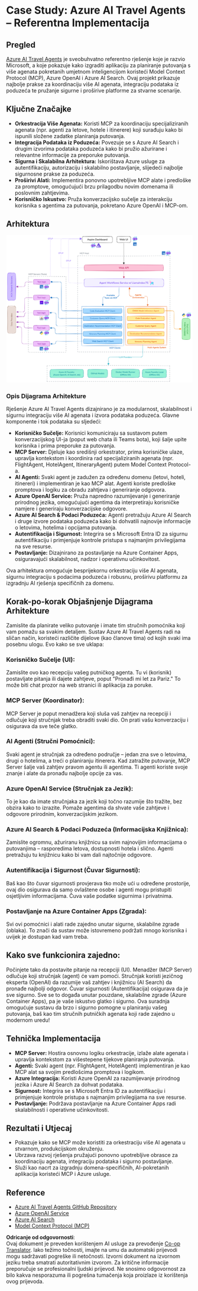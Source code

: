 <!--
CO_OP_TRANSLATOR_METADATA:
{
  "original_hash": "4d3415b9d2bf58bc69be07f945a69e07",
  "translation_date": "2025-07-14T06:06:40+00:00",
  "source_file": "09-CaseStudy/travelagentsample.md",
  "language_code": "hr"
}
-->
# Case Study: Azure AI Travel Agents – Referentna Implementacija

## Pregled

[Azure AI Travel Agents](https://github.com/Azure-Samples/azure-ai-travel-agents) je sveobuhvatno referentno rješenje koje je razvio Microsoft, a koje pokazuje kako izgraditi aplikaciju za planiranje putovanja s više agenata pokretanih umjetnom inteligencijom koristeći Model Context Protocol (MCP), Azure OpenAI i Azure AI Search. Ovaj projekt prikazuje najbolje prakse za koordinaciju više AI agenata, integraciju podataka iz poduzeća te pružanje sigurne i proširive platforme za stvarne scenarije.

## Ključne Značajke
- **Orkestracija Više Agenata:** Koristi MCP za koordinaciju specijaliziranih agenata (npr. agenti za letove, hotele i itinerere) koji surađuju kako bi ispunili složene zadatke planiranja putovanja.
- **Integracija Podataka iz Poduzeća:** Povezuje se s Azure AI Search i drugim izvorima podataka poduzeća kako bi pružio ažurirane i relevantne informacije za preporuke putovanja.
- **Sigurna i Skalabilna Arhitektura:** Iskorištava Azure usluge za autentifikaciju, autorizaciju i skalabilno postavljanje, slijedeći najbolje sigurnosne prakse za poduzeća.
- **Proširivi Alati:** Implementira ponovno upotrebljive MCP alate i predloške za promptove, omogućujući brzu prilagodbu novim domenama ili poslovnim zahtjevima.
- **Korisničko Iskustvo:** Pruža konverzacijsko sučelje za interakciju korisnika s agentima za putovanja, pokretano Azure OpenAI i MCP-om.

## Arhitektura
![Architecture](https://raw.githubusercontent.com/Azure-Samples/azure-ai-travel-agents/main/docs/ai-travel-agents-architecture-diagram.png)

### Opis Dijagrama Arhitekture

Rješenje Azure AI Travel Agents dizajnirano je za modularnost, skalabilnost i sigurnu integraciju više AI agenata i izvora podataka poduzeća. Glavne komponente i tok podataka su sljedeći:

- **Korisničko Sučelje:** Korisnici komuniciraju sa sustavom putem konverzacijskog UI-ja (poput web chata ili Teams bota), koji šalje upite korisnika i prima preporuke za putovanja.
- **MCP Server:** Djeluje kao središnji orkestrator, prima korisničke ulaze, upravlja kontekstom i koordinira rad specijaliziranih agenata (npr. FlightAgent, HotelAgent, ItineraryAgent) putem Model Context Protocol-a.
- **AI Agenti:** Svaki agent je zadužen za određenu domenu (letovi, hoteli, itinereri) i implementiran je kao MCP alat. Agenti koriste predloške promptova i logiku za obradu zahtjeva i generiranje odgovora.
- **Azure OpenAI Service:** Pruža napredno razumijevanje i generiranje prirodnog jezika, omogućujući agentima da interpretiraju korisničke namjere i generiraju konverzacijske odgovore.
- **Azure AI Search & Podaci Poduzeća:** Agenti pretražuju Azure AI Search i druge izvore podataka poduzeća kako bi dohvatili najnovije informacije o letovima, hotelima i opcijama putovanja.
- **Autentifikacija i Sigurnost:** Integrira se s Microsoft Entra ID za sigurnu autentifikaciju i primjenjuje kontrole pristupa s najmanjim privilegijama na sve resurse.
- **Postavljanje:** Dizajnirano za postavljanje na Azure Container Apps, osiguravajući skalabilnost, nadzor i operativnu učinkovitost.

Ova arhitektura omogućuje besprijekornu orkestraciju više AI agenata, sigurnu integraciju s podacima poduzeća i robusnu, proširivu platformu za izgradnju AI rješenja specifičnih za domenu.

## Korak-po-korak Objašnjenje Dijagrama Arhitekture
Zamislite da planirate veliko putovanje i imate tim stručnih pomoćnika koji vam pomažu sa svakim detaljem. Sustav Azure AI Travel Agents radi na sličan način, koristeći različite dijelove (kao članove tima) od kojih svaki ima posebnu ulogu. Evo kako se sve uklapa:

### Korisničko Sučelje (UI):
Zamislite ovo kao recepciju vašeg putničkog agenta. Tu vi (korisnik) postavljate pitanja ili dajete zahtjeve, poput "Pronađi mi let za Pariz." To može biti chat prozor na web stranici ili aplikacija za poruke.

### MCP Server (Koordinator):
MCP Server je poput menadžera koji sluša vaš zahtjev na recepciji i odlučuje koji stručnjak treba obraditi svaki dio. On prati vašu konverzaciju i osigurava da sve teče glatko.

### AI Agenti (Stručni Pomoćnici):
Svaki agent je stručnjak za određeno područje – jedan zna sve o letovima, drugi o hotelima, a treći o planiranju itinerera. Kad zatražite putovanje, MCP Server šalje vaš zahtjev pravom agentu ili agentima. Ti agenti koriste svoje znanje i alate da pronađu najbolje opcije za vas.

### Azure OpenAI Service (Stručnjak za Jezik):
To je kao da imate stručnjaka za jezik koji točno razumije što tražite, bez obzira kako to izrazite. Pomaže agentima da shvate vaše zahtjeve i odgovore prirodnim, konverzacijskim jezikom.

### Azure AI Search & Podaci Poduzeća (Informacijska Knjižnica):
Zamislite ogromnu, ažuriranu knjižnicu sa svim najnovijim informacijama o putovanjima – rasporedima letova, dostupnosti hotela i slično. Agenti pretražuju tu knjižnicu kako bi vam dali najtočnije odgovore.

### Autentifikacija i Sigurnost (Čuvar Sigurnosti):
Baš kao što čuvar sigurnosti provjerava tko može ući u određene prostorije, ovaj dio osigurava da samo ovlaštene osobe i agenti mogu pristupiti osjetljivim informacijama. Čuva vaše podatke sigurnima i privatnima.

### Postavljanje na Azure Container Apps (Zgrada):
Svi ovi pomoćnici i alati rade zajedno unutar sigurne, skalabilne zgrade (oblaka). To znači da sustav može istovremeno podržati mnogo korisnika i uvijek je dostupan kad vam treba.

## Kako sve funkcionira zajedno:

Počinjete tako da postavite pitanje na recepciji (UI).
Menadžer (MCP Server) odlučuje koji stručnjak (agent) će vam pomoći.
Stručnjak koristi jezičnog eksperta (OpenAI) da razumije vaš zahtjev i knjižnicu (AI Search) da pronađe najbolji odgovor.
Čuvar sigurnosti (Autentifikacija) osigurava da je sve sigurno.
Sve se to događa unutar pouzdane, skalabilne zgrade (Azure Container Apps), pa je vaše iskustvo glatko i sigurno.
Ova suradnja omogućuje sustavu da brzo i sigurno pomogne u planiranju vašeg putovanja, baš kao tim stručnih putničkih agenata koji rade zajedno u modernom uredu!

## Tehnička Implementacija
- **MCP Server:** Hostira osnovnu logiku orkestracije, izlaže alate agenata i upravlja kontekstom za višestepene tijekove planiranja putovanja.
- **Agenti:** Svaki agent (npr. FlightAgent, HotelAgent) implementiran je kao MCP alat sa svojim predlošcima promptova i logikom.
- **Azure Integracija:** Koristi Azure OpenAI za razumijevanje prirodnog jezika i Azure AI Search za dohvat podataka.
- **Sigurnost:** Integrira se s Microsoft Entra ID za autentifikaciju i primjenjuje kontrole pristupa s najmanjim privilegijama na sve resurse.
- **Postavljanje:** Podržava postavljanje na Azure Container Apps radi skalabilnosti i operativne učinkovitosti.

## Rezultati i Utjecaj
- Pokazuje kako se MCP može koristiti za orkestraciju više AI agenata u stvarnom, produkcijskom okruženju.
- Ubrzava razvoj rješenja pružajući ponovno upotrebljive obrasce za koordinaciju agenata, integraciju podataka i sigurno postavljanje.
- Služi kao nacrt za izgradnju domena-specifičnih, AI-pokretanih aplikacija koristeći MCP i Azure usluge.

## Reference
- [Azure AI Travel Agents GitHub Repository](https://github.com/Azure-Samples/azure-ai-travel-agents)
- [Azure OpenAI Service](https://azure.microsoft.com/en-us/products/ai-services/openai-service/)
- [Azure AI Search](https://azure.microsoft.com/en-us/products/ai-services/ai-search/)
- [Model Context Protocol (MCP)](https://modelcontextprotocol.io/)

**Odricanje od odgovornosti**:  
Ovaj dokument je preveden korištenjem AI usluge za prevođenje [Co-op Translator](https://github.com/Azure/co-op-translator). Iako težimo točnosti, imajte na umu da automatski prijevodi mogu sadržavati pogreške ili netočnosti. Izvorni dokument na izvornom jeziku treba smatrati autoritativnim izvorom. Za kritične informacije preporučuje se profesionalni ljudski prijevod. Ne snosimo odgovornost za bilo kakva nesporazuma ili pogrešna tumačenja koja proizlaze iz korištenja ovog prijevoda.
